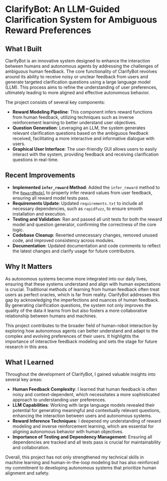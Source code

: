 # ClarifyBot: An LLM-Guided Clarification System for Ambiguous Reward Preferences

## What I Built
ClarifyBot is an innovative system designed to enhance the interaction between humans and autonomous agents by addressing the challenges of ambiguous human feedback. The core functionality of ClarifyBot revolves around its ability to receive noisy or unclear feedback from users and generate targeted clarification questions using a large language model (LLM). This process aims to refine the understanding of user preferences, ultimately leading to more aligned and effective autonomous behavior.

The project consists of several key components:
- **Reward Modeling Pipeline**: This component infers reward functions from human feedback, utilizing techniques such as inverse reinforcement learning to better understand user objectives.
- **Question Generation**: Leveraging an LLM, the system generates relevant clarification questions based on the ambiguous feedback received, facilitating a more interactive and informative dialogue with users.
- **Graphical User Interface**: The user-friendly GUI allows users to easily interact with the system, providing feedback and receiving clarification questions in real-time.

## Recent Improvements

- **Implemented `infer_reward` Method**: Added the `infer_reward` method to the [`RewardModel`](src/rl/reward_model.py) to properly infer reward values from user feedback, ensuring all reward model tests pass.
- **Requirements Update**: Updated `requirements.txt` to include all necessary dependencies, such as `rapidfuzz`, to ensure smooth installation and execution.
- **Testing and Validation**: Ran and passed all unit tests for both the reward model and question generator, confirming the correctness of the core logic.
- **Codebase Cleanup**: Reverted unnecessary changes, removed unused code, and improved consistency across modules.
- **Documentation**: Updated documentation and code comments to reflect the latest changes and clarify usage for future contributors.

## Why It Matters
As autonomous systems become more integrated into our daily lives, ensuring that these systems understand and align with human expectations is crucial. Traditional methods of learning from human feedback often treat users as perfect oracles, which is far from reality. ClarifyBot addresses this gap by acknowledging the imperfections and nuances of human feedback. By generating clarification questions, the system not only improves the quality of the data it learns from but also fosters a more collaborative relationship between humans and machines.

This project contributes to the broader field of human-robot interaction by exploring how autonomous agents can better understand and adapt to the complex and evolving preferences of their users. It highlights the importance of interactive feedback modeling and sets the stage for future research in this area.

## What I Learned
Throughout the development of ClarifyBot, I gained valuable insights into several key areas:
- **Human Feedback Complexity**: I learned that human feedback is often noisy and context-dependent, which necessitates a more sophisticated approach to understanding user preferences.
- **LLM Capabilities**: Working with large language models revealed their potential for generating meaningful and contextually relevant questions, enhancing the interaction between users and autonomous systems.
- **Reward Inference Techniques**: I deepened my understanding of reward modeling and inverse reinforcement learning, which are essential for aligning autonomous behavior with human objectives.
- **Importance of Testing and Dependency Management**: Ensuring all dependencies are tracked and all tests pass is crucial for maintainability and collaboration.

Overall, this project has not only strengthened my technical skills in machine learning and human-in-the-loop modeling but has also reinforced my commitment to developing autonomous systems that prioritize human alignment and safety.